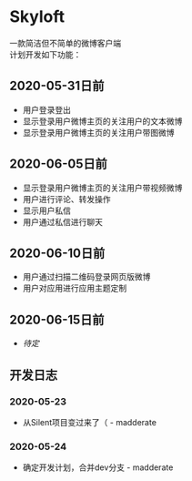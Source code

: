 # Skyloft

一款简洁但不简单的微博客户端<br/>
计划开发如下功能：<br/>

## 2020-05-31日前

* 用户登录登出
* 显示登录用户微博主页的关注用户的文本微博
* 显示登录用户微博主页的关注用户带图微博

## 2020-06-05日前

* 显示登录用户微博主页的关注用户带视频微博
* 用户进行评论、转发操作
* 显示用户私信
* 用户通过私信进行聊天

## 2020-06-10日前

* 用户通过扫描二维码登录网页版微博
* 用户对应用进行应用主题定制

## 2020-06-15日前

+ *待定*

## 开发日志

### 2020-05-23

* 从Silent项目变过来了（ - madderate

### 2020-05-24

* 确定开发计划，合并dev分支 - madderate